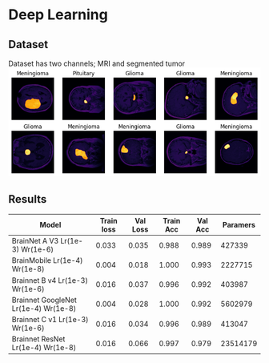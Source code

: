# Deep Learning

## Dataset
Dataset has two channels; MRI and segmented tumor
![](img/dataset.png)

## Results

|                Model                 | Train loss | Val Loss | Train Acc | Val Acc | Paramers |
|--------------------------------------|------------|----------|-----------|---------|----------|
|   BrainNet A V3 Lr(1e-3) Wr(1e-6)    |   0.033    |  0.035   |   0.988   |  0.989  |  427339  |
|    BrainMobile Lr(1e-4) Wr(1e-8)     |   0.004    |  0.018   |   1.000   |  0.993  | 2227715  |
|   Brainnet B v4 Lr(1e-3) Wr(1e-6)    |   0.016    |  0.037   |   0.996   |  0.992  |  403987  |
| Brainnet GoogleNet Lr(1e-4) Wr(1e-8) |   0.004    |  0.028   |   1.000   |  0.992  | 5602979  |
|   Brainnet C v1 Lr(1e-3) Wr(1e-6)    |   0.016    |  0.034   |   0.996   |  0.989  |  413047  |
|  Brainnet ResNet Lr(1e-4) Wr(1e-8)   |   0.016    |  0.066   |   0.997   |  0.979  | 23514179 |